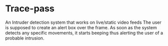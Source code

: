 # Trace-pass
An Intruder detection system that works on live/static video feeds
The user is supposed to create an alert box over the frame. As soon as 
the system detects any specific movements, it starts beeping thus alerting 
the user of a probable intrusion.
